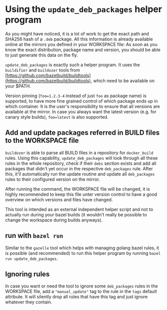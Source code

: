 # **Using the `update_deb_packages` helper program**

As you might have noticed, it is a lot of work to get the exact path and SHA256 hash of a `.deb` package.
All this information is already available online at the mirrors you defined in your WORKSPACE file: As soon as you know the exact distribution, package name and version, you should be able to just generate this data on the fly.

`update_deb_packages` is exactly such a helper program.
It uses the `buildifier` and `buildozer` tools from [https://github.com/bazelbuild/buildtools](https://github.com/bazelbuild/buildtools), which need to be available on your $PATH.

Version pinning (`foo=1.2.3-4` instead of just `foo` as package name) is supported, to have more fine grained control of which package ends up in which container.
It is the user's responsibility to ensure that all versions are available at the mirror.
In case you always want the latest version (e.g. for canary style builds), `foo=latest` is also supported.

## Add and update packages referred in BUILD files to the WORKSPACE file

`buildozer` is able to parse all BUILD files in a repository for `docker_build` rules.
Using this capability, `update_deb_packages` will look through all these rules in the whole repository, check if their `debs` section exists and add all packages that didn't yet occur in the respective `deb_packages` rule.
After this, it'll automatically run the update routine and update all `deb_packages` rules to their configured version on the mirror.

After running the command, the WORKSPACE file will be changed, it is highly recommended to keep this file unter version control to have a good overview on which versions and files have changed.

This tool is intended as an external independent helper script and not to actually run during your bazel builds (it wouldn't really be possible to change the workspace during builds anyways).

## run with `bazel run`

Similar to the `gazelle` tool which helps with managing golang bazel rules, it is possible (and recommended) to run this helper program by running `bazel run update_deb_packages`.

## Ignoring rules

In case you want or need the tool to ignore some `deb_packages` rules in the WORKSPACE file, add a `"manual_update"` tag to the rule in the `tags` default attribute. It will silently drop all rules that have this tag and just ignore whatever they contain.
